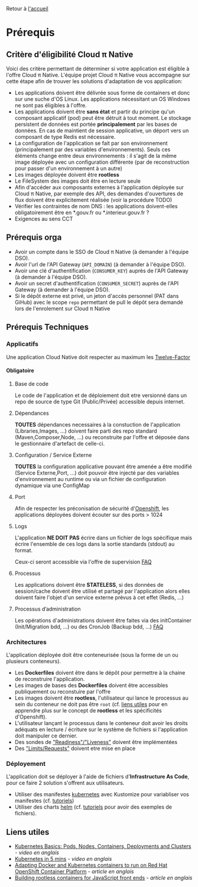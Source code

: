 Retour à [l'accueil](README.md)

# Prérequis

## Critère d'éligibilité Cloud π Native

Voici des critère permettant de déterminer si votre  application est éligible à l'offre Cloud π Native. L'équipe projet Cloud π Native vous accompagne sur cette étape afin de trouver les solutions d'adaptation de vos application:
  - Les applications doivent être délivrée sous forme de containers et donc sur une suche d'OS Linux. Les applications nécessitant un OS Windows ne sont pas éligibles à l'offre.
  - Les applications doivent être **sans état** et partir  du principe qu'un composant applicatif (pod) peut être détruit à tout moment. Le stockage persistent de données est portée **principalement** par les bases de données. En cas de maintient de session applicative, un déport vers un composant de type Redis est nécessaire.
  - La configuration de l'application se fait par son environnement (principalement par des variables d'environnements). Seuls ces éléments change entre deux environnements : il s'agit de la même image déployée avec un configuration différente (par de reconstruction pour passer d'un environnement à un autre) 
  - Les images déployée doivent être **rootless**
  - Le FileSystem des images doit être en lecture seule
  - Afin d'accéder aux composants externes à l'application déployée sur Cloud π Native, par exemple des API, des demandes d'ouvertures de flux doivent être explicitement réalisée (voir la procédure TODO) 
  - Vérifier les contraintes de nom DNS : les applications doivent-elles obligatoirement être en *.gouv.fr ou *.interieur.gouv.fr ?
  - Exigences au sens CCT

## Prérequis orga

- Avoir un compte dans le SSO de Cloud π Native (à demander à l'équipe DSO).
- Avoir l'url de l'API Gateway (`API_DOMAIN`) (à demander à l'équipe DSO).
- Avoir une clé d'authentification (`CONSUMER_KEY`) auprès de l'API Gateway (à demander à l'équipe DSO).
- Avoir un secret d'authentification (`CONSUMER_SECRET`) auprès de l'API Gateway (à demander à l'équipe DSO).
- Si le dépôt externe est privé, un jeton d'accès personnel (PAT dans GiHub) avec le scope `repo` permettant de pull le dépôt sera demandé lors de l'enrolement sur Cloud π Native

## Prérequis Techniques

### Applicatifs

Une application Cloud Native doit respecter au maximum les [Twelve-Factor](https://12factor.net/fr/)

#### Obligatoire

1. Base de code

    Le code de l'application et de déploiement doit etre versionné dans un repo de source de type Git (Public/Privée) accessible depuis internet.
   
2. Dépendances
    
    __TOUTES__ dépendances necessaires à la constuction de l'application (Libraries,Images, ...) doivent faire parti des repo standard (Maven,Composer,Node, ...) ou reconstruite par l'offre et déposée dans le gestionnaire d'artefact de celle-ci.

3. Configuration / Service Externe

    __TOUTES__ la configuration applicative pouvant être amenée a être modifié (Service Externe,Port, ...) doit pouvoir être injecté par des variables d'environnement au runtime ou via un fichier de configuration dynamique via une ConfigMap

4. Port

    Afin de respecter les préconisation de sécurité d'[Openshift](https://docs.openshift.com/container-platform/4.12/openshift_images/create-images.html), les applications déployées doivent écouter sur des ports > 1024

5. Logs
    
    L'application __NE DOIT PAS__ écrire dans un fichier de logs spécifique mais écrire l'ensemble de ces logs dans la sortie standards (stdout) au format.
    
    Ceux-ci seront accessible via l'offre de supervision [FAQ](/faq)

6. Processus

    Les applications doivent être __STATELESS__, si des données de session/cache doivent être utilisé et partagé par l'application alors elles doivent faire l'objet d'un service externe prévus à cet effet (Redis, ...)
   
7. Processus d’administration

    Les opérations d'administrations doivent être faites via des initContainer (Init/Migration bdd, ...) ou des CronJob (Backup bdd, ...) [FAQ](/faq)

### Architectures

L'application déployée doit être conteneurisée (sous la forme de un ou plusieurs conteneurs).
  - Les __Dockerfiles__ doivent être dans le dépôt pour permettre à la chaine de reconstruire l'application.
  - Les images de bases des __Dockerfiles__ doivent être accessibles publiquement ou reconstuire par l'offre
  - Les images doivent être __rootless__, l'utilisateur qui lance le processus au sein du conteneur ne doit pas être `root` (cf. [liens utiles](/doc/utils) pour en apprendre plus sur le concept de __rootless__ et les spécificités d'Openshift).
  - L'utilisateur lançant le processus dans le conteneur doit avoir les droits adéquats en lecture / écriture sur le système de fichiers si l'application doit manipuler ce dernier.
  - Des sondes de ["Readiness"/"Liveness"](https://kubernetes.io/docs/tasks/configure-pod-container/configure-liveness-readiness-startup-probes/) doivent être implémentées
  - Des ["Limits/Requests"](https://kubernetes.io/docs/concepts/configuration/manage-resources-containers/) doivent etre mise en place

### Déployement

L'application doit se déployer à l'aide de fichiers d'__Infrastructure As Code__, pour ce faire 2 solution s'offrent aux utilisateurs.
 - Utiliser des manifestes [kubernetes](https://kubernetes.io/) avec Kustomize pour variabliser vos manifestes (cf. [tutoriels](/doc/tutorials))
 - Utiliser des charts [helm](https://helm.sh/) (cf. [tutoriels](/doc/tutorials) pour avoir des exemples de fichiers).


## Liens utiles 

- [Kubernetes Basics: Pods, Nodes, Containers, Deployments and Clusters](https://www.youtube.com/watch?v=B_X4l4HSgtc) - *video en anglais*
- [Kubernetes in 5 mins](https://www.youtube.com/watch?v=PH-2FfFD2PU) - *video en anglais*
- [Adapting Docker and Kubernetes containers to run on Red Hat OpenShift Container Platform](https://developers.redhat.com/blog/2020/10/26/adapting-docker-and-kubernetes-containers-to-run-on-red-hat-openshift-container-platform#) - *article en anglais*
- [Building rootless containers for JavaScript front ends](https://developers.redhat.com/blog/2021/03/04/building-rootless-containers-for-javascript-front-ends#) - *article en anglais*
